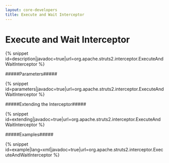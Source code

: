 ```yaml
---
layout: core-developers
title: Execute and Wait Interceptor
---
```


# Execute and Wait Interceptor



{% snippet id=description|javadoc=true|url=org.apache.struts2.interceptor.ExecuteAndWaitInterceptor %}

#####Parameters#####



{% snippet id=parameters|javadoc=true|url=org.apache.struts2.interceptor.ExecuteAndWaitInterceptor %}

#####Extending the Interceptor#####



{% snippet id=extending|javadoc=true|url=org.apache.struts2.interceptor.ExecuteAndWaitInterceptor %}

#####Examples#####



{% snippet id=example|lang=xml|javadoc=true|url=org.apache.struts2.interceptor.ExecuteAndWaitInterceptor %}
